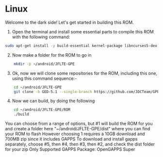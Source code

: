 # Linux

Welcome to the dark side! Let's get started in building this ROM.

1. Open the terminal and install some essential parts to compile this ROM with the following command:

```bash
sudo apt-get install -y build-essential kernel-package libncurses5-dev bzip2 openjdk-7-jdk openjdk-7-jre git p7zip-full unzip zip unrar rar schedtool bison curl flex gnupg gperf libesd0-dev liblz4-tool libsdl1.2-dev libwxgtk2.8-dev libxml2 libxml2-utils lzop pngcrush schedtool squashfs-tools xsltproc zip zlib1g-dev g++-multilib gcc-multilib lib32ncurses5-dev lib32readline-gplv2-dev lib32z1-dev
```

2. Now make a folder for the ROM to go in

```bash
	mkdir -p ~/android/JFLTE-GPE
```

3. Ok, now we will clone some repositories for the ROM, including this one, using this command sequence:-

```bash
	cd ~/android/JFLTE-GPE
	git clone -b GED-5.1 --single-branch https://github.com/JDCTeam/GPE-JF ROM
```

4. Now we can build, by doing the following

```bash
	cd ~/android/JFLTE-GPE/ROM
	./build
```

You can choose from a range of options, but #1 will build the ROM for you and create a folder here "~/android/JFLTE-GPE/dist" where you can find your ROM to flash
However choosing 1 requires a 10GB download and 700MB zip since it includes GAPPS
To download and install gapps separately, choose #5, then #4, then #3, then #2, and check the dist folder for your zip
Only Supported GAPPS Package: OpenGAPPS Super
